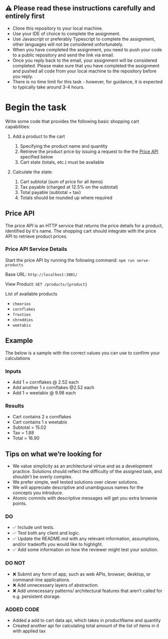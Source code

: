 ## :warning: Please read these instructions carefully and entirely first
* Clone this repository to your local machine.
* Use your IDE of choice to complete the assignment.
* Use Javascript or preferably Typescript to complete the assignment, other languages will not be considered unfortunately.
* When you have completed the assignment, you need to  push your code to a public repository and send the link via email.
* Once you reply back to the email, your assignment will be considered completed. Please make sure that you have completed the assignment and pushed all code from your local machine to the repository before you reply.
* There is no time limit for this task - however, for guidance, it is expected to typically take around 3-4 hours.

# Begin the task

Write some code that provides the following basic shopping cart capabilities:

1. Add a product to the cart
   1. Specifying the product name and quantity
   2. Retrieve the product price by issuing a request to the the [Price API](#price-api) specified below
   3. Cart state (totals, etc.) must be available

2. Calculate the state:
   1. Cart subtotal (sum of price for all items)
   2. Tax payable (charged at 12.5% on the subtotal)
   3. Total payable (subtotal + tax)
   4. Totals should be rounded up where required

## Price API

The price API is an HTTP service that returns the price details for a product, identified by it's name. The shopping cart should integrate with the price API to retrieve product prices. 

### Price API Service Details

Start the price API by running the following command: `npm run serve-products`

Base URL: `http://localhost:3001/`

View Product: `GET /products/{product}`

List of available products
* `cheerios`
* `cornflakes`
* `frosties`
* `shreddies`
* `weetabix`

## Example
The below is a sample with the correct values you can use to confirm your calculations

### Inputs
* Add 1 × cornflakes @ 2.52 each
* Add another 1 x cornflakes @2.52 each
* Add 1 × weetabix @ 9.98 each
  
### Results  
* Cart contains 2 x cornflakes
* Cart contains 1 x weetabix
* Subtotal = 15.02
* Tax = 1.88
* Total = 16.90

## Tips on what we’re looking for

* We value simplicity as an architectural virtue and as a development practice. Solutions should reflect the difficulty of the assigned task, and shouldn’t be overly complex.
* We prefer simple, well tested solutions over clever solutions.
* We will appreciate descriptive and unambiguous names for the concepts you introduce.
* Atomic commits with descriptive messages will get you extra brownie points.

### DO

* ✅ Include unit tests.
* ✅ Test both any client and logic.
* ✅ Update the README.md with any relevant information, assumptions, and/or tradeoffs you would like to highlight.
* ✅ Add some information on how the reviewer might test your solution.

### DO NOT

* ❌ Submit any form of app, such as web APIs, browser, desktop, or command-line applications.
* ❌ Add unnecessary layers of abstraction.
* ❌ Add unnecessary patterns/ architectural features that aren’t called for e.g. persistent storage.



### ADDED CODE
* Added a add to cart data api, which takes in productName and quantity
* Created another api for calculating total amount of the list of items in it with applied tax 
